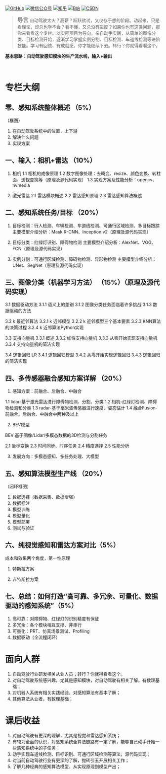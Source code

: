 <p align="left">
  <a href="https://github.com/Charmve"><img src="https://img.shields.io/badge/GitHub-@Charmve-000000.svg?logo=GitHub" alt="GitHub" target="_blank"></a> <a href="https://imgconvert.csdnimg.cn/aHR0cHM6Ly9tbWJpei5xcGljLmNuL21tYml6X3BuZy9aTmRoV05pYjNJUkIzZk5ldWVGZEQ4YnZ4cXlzbXRtRktUTGdFSXZOMUdnTHhDNXV0Y1VBZVJ0T0lJa0hTZTVnVGowamVtZUVOQTJJMHhiU0xjQ3VrVVEvNjQw?x-oss-process=image/format,png" target="_blank" ><img src="https://img.shields.io/badge/公众号-@迈微AI研习社-000000.svg?style=flat-square&amp;logo=WeChat" alt="微信公众号"/></a> <a href="https://www.zhihu.com/people/MaiweiE-com" target="_blank" ><img src="https://img.shields.io/badge/%E7%9F%A5%E4%B9%8E-@Charmve-000000.svg?style=flat-square&amp;logo=Zhihu" alt="知乎"/></a> <a href="https://space.bilibili.com/62079686" target="_blank"><img src="https://img.shields.io/badge/B站-@Charmve-000000.svg?style=flat-square&amp;logo=Bilibili" alt="B站"/></a> <a href="https://blog.csdn.net/Charmve" target="_blank"><img src="https://img.shields.io/badge/CSDN-@Charmve-000000.svg?style=flat-square&amp;logo=CSDN" alt="CSDN"/></a>
</p>

><font size = 4>导言</font>
>自动驾驶太火？高薪？跃跃欲试，又仅存于想的阶段。动起来，只是看理论，却总也学不会？看不懂，又总没有进度？如果你也有这类问题，那你来看看这个专栏。以实际项目为导向，亲自动手实践，从简单的图像分类、目标检测开始，逐渐学习掌握实例分割、目标检测、车道线检测等进阶技能。学习有回馈、有成就感，你才能继续下去。转行？你就得看看这个。

**基本思路：自动驾驶感知模块的生产流水线，输入+输出**

<br>

# 专栏大纲

## 零、感知系统整体概述 （5%）
（框图）

1. 在自动驾驶系统中的位置，上下游
2. 解决什么问题
3. 实现方案

## 一、输入：相机+雷达 （10%）
1. 相机
1.1 相机的成像原理
1.2 数字图像处理：去畸变、resize、颜色变换、转柱面、透视变换等（原理及源代码实现）
1.3 实现方案及性能分析：opencv、nvmedia

2. 激光雷达
2.1 雷达模块概述
2.2 雷达感知原理
2.3 雷达感知算法概述

## 二、感知系统任务/目标 （20%）
1. 目标检测：行人检测、车辆检测、车道线检测、可通行区域检测、多目标跟踪
主要模型介绍分析：Mask R-CNN、Inception v2（原理及源代码实现）

2. 目标分类：红绿灯识别、障碍物检测
主要模型介绍分析：AlexNet、VGG、FCN（原理及源代码实现）

3. 实例分割：可通行区域检测、障碍物检测、异形物检测
主要模型介绍分析：UNet、SegNet（原理及源代码实现）

## 三、图像分类（机器学习方法） （15%）（原理及源代码实现）
3.1 数据驱动方法
  3.1.1 语义上的差别
  3.1.2 图像分类任务面临着许多挑战
  3.1.3 数据驱动的方法

3.2 k 最近邻算法
  3.2.1 k 近邻模型
  3.2.2 k 近邻模型三个基本要素
  3.2.3 KNN算法的决策过程
  3.2.4 k 近邻算法Python实现

3.3 支持向量机
  3.3.1 概述
  3.3.2 线性支持向量机
  3.3.3 从零开始实现支持向量机
  3.3.4 支持向量机的简洁实现

3.4 逻辑回归 LR
  3.4.1 逻辑回归模型
  3.4.2 从零开始实现逻辑回归
  3.4.3 逻辑回归的简洁实现

## 四、多传感器融合感知方案详解 （20%）

1. 感知方案：前融合、后融合、中融合

1.1 lidar-基于激光雷达进行障碍物检测、分割、分类
1.2 相机-红绿灯检测、障碍物检测和分类
1.3 radar-基于毫米波传感器进行速度、姿态估计
1.4 融合Fusion-前融合、后融合、中融合中两种及以上

2. BEV模型

BEV 基于图像/Lidar/多模态数据的3D检测与分割任务

2.1 坐标变换
2.3 时间同步、时序任务
2.4 精度选择
2.5 性能分析

3. 发展方向：多模态感知、多任务处理、大模型

## 五、感知算法模型生产线 （20%）
（闭环框图）
1. 数据选择（数据采集、数据增强）
2. 数据标注
3. 模型训练
4. 模型量化
5. 模型部署
6. 测试与验证

## 六、纯视觉感知和雷达方案对比（5%）

成本和效果两个角度，第一性原理

1. 特斯拉方案

2. 非特斯拉方案

## 七、总结：如何打造“高可靠、多冗余、可量化、数据驱动的感知系统”（5%）

1. 高可靠：对障碍物、红绿灯的识别精度有保证
2. 多冗余：各个模块相互支撑、非串行
3. 可量化：PRT、仿真场景测试、Profiling
4. 数据驱动（全流程闭环）


# 面向人群

1. 自动驾驶行业研发相关从业人员；转行？你就得看看这个。
2. 对自动驾驶系统感兴趣，尤其是感知模块，对自动驾驶有相关了解，有数理基础；
3. 对机器人系统有相关实践经验，对感知算法有基本了解；
4. 其他算法从业者，有数理基础；

# 课后收益

1. 对自动驾驶有更深的理解，尤其是视觉和雷达感知系统；
2. 有较为全面的认识，对感知系统全算法链路有一定了解，能够自己动手开始一些感知系统中的子任务；
3. 动手实现车道线检测、目标识别、可通行区域检测等算法，源代码实现；
3. 对当前自动驾驶行业有更深的了解，抛砖引玉开展相关工作；
4. 了解几种经典的感知算法模型，从实现原理到模型产出；